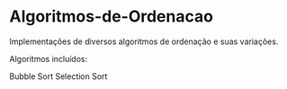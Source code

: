 # Algoritmos-de-Ordenacao
Implementações de diversos algoritmos de ordenação e suas variações.

Algoritmos incluídos:

Bubble Sort
Selection Sort

